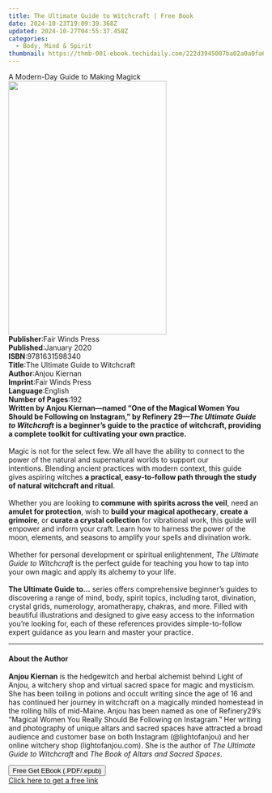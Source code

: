 ```yaml
---
title: The Ultimate Guide to Witchcraft | Free Book
date: 2024-10-23T19:09:39.368Z
updated: 2024-10-27T04:55:37.458Z
categories:
  - Body, Mind & Spirit
thumbnail: https://thmb-001-ebook.techidaily.com/222d3945007ba02a0a0fa64286dd2ad2a84fd3661c342f5cce1154ca792967c5.jpg
---
```

<main id="book-container">
  <div class="flex flex-col">
    <div class="book-brief flex-1 py-6 px-4 sm:p-6 md:py-10 md:px-8">
      <!-- brief-->
      <div class="book-brief-main">A Modern-Day Guide to Making Magick</div>
    </div>
    <div
      class="book-meta-info flex-1 grid gap-4 col-start-1 col-end-3 row-start-1 sm:mb-6 sm:grid-cols-4 lg:gap-6 lg:col-start-2 lg:row-end-6 lg:row-span-6 lg:mb-0"
    >
      <div
        class="book-meta-info-left place-content-center mt-4 p-4 text-sm leading-6 col-start-2 col-span-2 dark:text-slate-400"
      >
        <img
          class="w-full h-500 object-cover rounded-lg sm:h-255 sm:col-span-2 lg:col-span-full"
          src="https://img-001-ebook.techidaily.com/b5a4b459a8ffa5a8632cd379579b3f09c2c000cfc00de1e286bb3a611ac93888.jpg"
          alt=""
          width="312"
          height="500"
        />
      </div>
      <div
        class="book-meta-info-right mt-2 col-start-1 row-start-2 col-span-3 self-center"
      >
        <!-- meta data  -->
        <div class="flex flex-col px-4 md:px-8">
          <div class="flex-1">
            <strong>Publisher</strong>:<span class="px-2"
              >Fair Winds Press</span
            >
          </div>
          <div class="flex-1">
            <strong>Published</strong>:<span class="px-2">January 2020</span>
          </div>
          <div class="flex-1">
            <strong>ISBN</strong>:<span class="px-2">9781631598340</span>
          </div>
          <div class="flex-1">
            <strong>Title</strong>:<span class="px-2"
              >The Ultimate Guide to Witchcraft</span
            >
          </div>
          <div class="flex-1">
            <strong>Author</strong>:<span class="px-2">Anjou Kiernan</span>
          </div>
          <div class="flex-1">
            <strong>Imprint</strong>:<span class="px-2">Fair Winds Press</span>
          </div>
          <div class="flex-1">
            <strong>Language</strong>:<span class="px-2">English</span>
          </div>
          <div class="flex-1">
            <strong>Number of Pages</strong>:<span class="px-2">192</span>
          </div>
        </div>
      </div>
    </div>
    <div class="book-description flex-1 py-6 px-4 sm:p-6 md:py-10 md:px-8">
      <div class="book-description-main">
        <div accordion-content="" id="description">
          <b
            >Written by Anjou Kiernan—named “One of the Magical Women You Should
            be Following on Instagram,” by Refinery 29—<i
              >The Ultimate Guide to Witchcraft</i
            >&nbsp;is a beginner’s guide to the practice of witchcraft,
            providing a complete toolkit for cultivating your own practice. </b
          ><br /><br />
          Magic is not for the select few. We all have the ability to connect to
          the power of the natural and supernatural worlds to support our
          intentions.&nbsp;Blending ancient practices with modern context, this
          guide gives&nbsp;aspiring witches
          <b
            >a practical, easy-to-follow path through the study of natural
            witchcraft and ritual</b
          >.<br /><br />
          Whether you are looking to
          <b>commune with spirits across the veil</b>, need an
          <b>amulet for protection</b>, wish to
          <b>build your magical apothecary</b>, <b>create a grimoire</b>, or
          <b>curate a crystal collection</b> for vibrational work, this guide
          will empower and inform your craft. Learn how to harness the power of
          the moon, elements, and seasons&nbsp;to amplify your spells and
          divination work.<br /><br />
          Whether for personal development or spiritual enlightenment,
          <i>The Ultimate Guide to Witchcraft</i> is the perfect guide for
          teaching you how to tap into your own magic and apply its alchemy to
          your life.&nbsp;<br /><br /><b>The Ultimate Guide to…</b> series
          offers comprehensive beginner’s guides to discovering a range of mind,
          body, spirit topics, including tarot, divination, crystal grids,
          numerology, aromatherapy, chakras, and more. Filled with beautiful
          illustrations and designed to give easy access to the information
          you’re looking for, each of these references provides simple-to-follow
          expert guidance as you learn and master your practice.
        </div>
        <div class="accordion-fader"></div>
      </div>
    </div>
    <div class="book-excerpts flex-1 py-6 px-4 sm:p-6 md:py-10 md:px-8">
      <!-- excerpts-->
      <div class="book-excerpts-main">
        <hr />
        <h4 class="placeholder placeholder-heading">
          <span>About the Author</span>
        </h4>
        <p></p>
        <p>
          <b>Anjou Kiernan</b> is the hedgewitch and herbal alchemist behind
          Light of Anjou, a witchery shop and virtual sacred space for magic and
          mysticism. She has been toiling in potions and occult writing since
          the age of 16 and has continued her journey in witchcraft on a
          magically minded homestead in the rolling hills of mid-Maine<b>. </b
          >Anjou has been named as one of Refinery29’s “Magical Women You Really
          Should Be Following on Instagram.”<b>&nbsp;</b>Her writing and
          photography of unique altars and sacred spaces have attracted a broad
          audience and customer base on both Instagram (@lightofanjou) and her
          online witchery shop (lightofanjou.com). She is the author of
          <i>The Ultimate Guide to Witchcraft</i> and
          <i>The Book of Altars and Sacred Spaces</i>.
        </p>
        <p></p>
      </div>
    </div>
    <div
      class="book-about-author flex-1 py-6 px-4 sm:p-6 md:py-10 md:px-8"
    ></div>
    <div class="book-free-get flex-1 py-6 px-4 sm:p-6 md:py-10 md:px-8">
      <button
        id="btn-free-get"
        class="bg-blue-500 hover:bg-blue-700 text-white font-bold py-2 px-4 rounded"
      >
        Free Get EBook (.PDF/.epub)
      </button>
      <div id="countdown-display" class="px-2 text-lg mt-2"></div>
      <a
        id="free-link"
        class="hidden bg-blue-500 hover:bg-blue-700 text-white font-bold py-2 px-4 rounded"
        href="https://www.ebooks.com/en-us/book/210199753/the-ultimate-guide-to-witchcraft/anjou-kiernan/"
        target="_blank"
        >Click here to get a free link</a
      >
    </div>
    <script>
      let countdownTime = 0;
      let countdownInterval = null;
      document
        .getElementById('btn-free-get')
        .addEventListener('click', startCountdown);
      function startCountdown() {
        countdownTime = new Date().getTime() + 60000 * 3;
        countdownInterval = setInterval(updateCountdown, 1000);
        document.getElementById('btn-free-get').disabled = true;
        document
          .getElementById('btn-free-get')
          .classList.add('bg-gray-500', 'cursor-not-allowed');
      }
      function updateCountdown() {
        let currentTime = new Date().getTime();
        let timeLeft = countdownTime - currentTime;
        let secondsLeft = Math.floor(timeLeft / 1000);
        document.getElementById('countdown-display').innerHTML =
          `Remaining time: ${secondsLeft} seconds.`;
        if (secondsLeft <= 0) {
          clearInterval(countdownInterval);
          document.getElementById('btn-free-get').classList.add('hidden');
          document.getElementById('free-link').classList.remove('hidden');
          document.getElementById('countdown-display').innerHTML = '';
        }
      }
    </script>
  </div>
</main>

<ins class="adsbygoogle"
      style="display:block"
      data-ad-client="ca-pub-7571918770474297"
      data-ad-slot="8358498916"
      data-ad-format="auto"
      data-full-width-responsive="true"></ins>
    